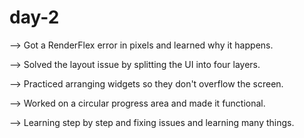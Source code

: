 # day-2

--> Got a RenderFlex error in pixels and learned why it happens.

--> Solved the layout issue by splitting the UI into four layers.

--> Practiced arranging widgets so they don't overflow the screen.

--> Worked on a circular progress area and made it functional.

--> Learning step by step and fixing issues and learning many things.
